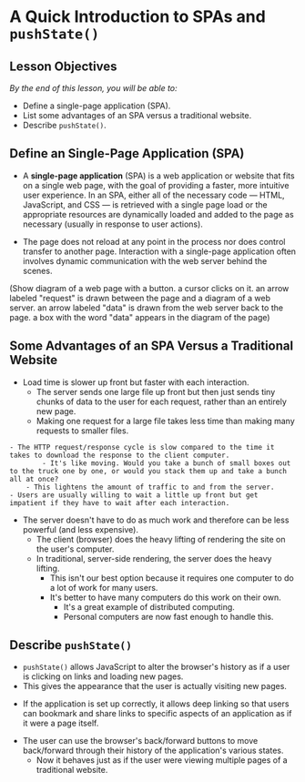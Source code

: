 # A Quick Introduction to SPAs and `pushState()`

## Lesson Objectives

*By the end of this lesson, you will be able to:*

- Define a single-page application (SPA).
- List some advantages of an SPA versus a traditional website.
- Describe `pushState()`.

## Define an Single-Page Application (SPA)

- A **single-page application** (SPA) is a web application or website that fits on a single web page, with the goal of providing a faster, more intuitive user experience. In an SPA, either all of the necessary code — HTML, JavaScript, and CSS — is retrieved with a single page load or the appropriate resources are dynamically loaded and added to the page as necessary  (usually in response to user actions).

<!-- (Show Facebook content loading as the user scrolls) -->

- The page does not reload at any point in the process nor does control transfer to another page. Interaction with a single-page application often involves dynamic communication with the web server behind the scenes.

(Show diagram of a web page with a button.  a cursor clicks on it.  an arrow labeled "request" is drawn between the page and a diagram of a web server.  an arrow labeled "data" is drawn from the web server back to the page.  a box with the word "data" appears in the diagram of the page)

## Some Advantages of an SPA Versus a Traditional Website

- Load time is slower up front but faster with each interaction.
    - The server sends one large file up front but then just sends tiny chunks of data to the user for each request, rather than an entirely new page.
    - Making one request for a large file takes less time than making many requests to smaller files.

<!-- (Show an animated race between two users.  One user downloads a file slowly at the beginning but then views many pages quickly after that.  At the same time, the other user downloads a file more quickly than the first user's initial page, but then downloads other pages at the same speed, which is slower than the first user's subsequent pages.  Very quickly, the first user should overtake the second one in terms of number of pages viewed. -->
    - The HTTP request/response cycle is slow compared to the time it takes to download the response to the client computer.
            - It's like moving. Would you take a bunch of small boxes out to the truck one by one, or would you stack them up and take a bunch all at once?
        - This lightens the amount of traffic to and from the server.
    - Users are usually willing to wait a little up front but get impatient if they have to wait after each interaction.
- The server doesn't have to do as much work and therefore can be less powerful (and less expensive).
    - The client (browser) does the heavy lifting of rendering the site on the user's computer.
    - In traditional, server-side rendering, the server does the heavy lifting.
        - This isn't our best option because it requires one computer to do a lot of work for many users.
        - It's better to have many computers do this work on their own.
            - It's a great example of distributed computing.
            - Personal computers are now fast enough to handle this.

<!-- (Show drawing of two situations: one large computer with big arm muscles and $$$$ around it.  This computer has arrows out to many small computers. One small computer with thin arms and $ around it.  This computer has arrows out slightly larger than computers with $ around them.) -->

## Describe `pushState()`

- `pushState()` allows JavaScript to alter the browser's history as if a user is clicking on links and loading new pages.
- This gives the appearance that the user is actually visiting new pages.
<!-- (show ESPN updating its URL as the user scrolls to a new article) -->
- If the application is set up correctly, it allows deep linking so that users can bookmark and share links to specific aspects of an application as if it were a page itself.
<!-- (show a user sending a url to friends) -->
- The user can use the browser's back/forward buttons to move back/forward through their history of the application's various states.
    - Now it behaves just as if the user were viewing multiple pages of a traditional website.
<!--    (show a user visiting http://inside.chanel.com/en/chanel-by-karl, they click on "20. GABRIELLE, THE QUEST FOR FREEDOM" and then click the back button to show the page slides to reveal the previous page) -->
